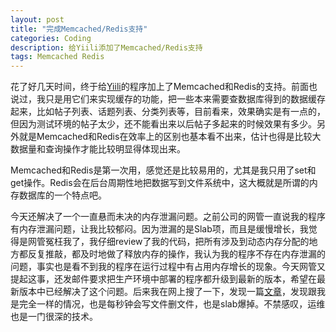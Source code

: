 ```yaml
---
layout: post
title: "完成Memcached/Redis支持"
categories: Coding
description: 给Yiili添加了Memcached/Redis支持
tags: Memcached Redis
---
```

花了好几天时间，终于给[Yiili](http://yii.li)的程序加上了Memcached和Redis的支持。前面也说过，我只是用它们来实现缓存的功能，把一些本来需要查数据库得到的数据缓存起来，比如帖子列表、话题列表、分类列表等，目前看来，效果确实是有一点的，但因为测试环境的帖子太少，还不能看出来以后帖子多起来的时候效果有多少。另外就是Memcached和Redis在效率上的区别也基本看不出来，估计也得是比较大数据量和查询操作才能比较明显得体现出来。

Memcached和Redis是第一次用，感觉还是比较易用的，尤其是我只用了set和get操作。Redis会在后台周期性地把数据写到文件系统中，这大概就是所谓的内存数据库的一个特点吧。

今天还解决了一个一直悬而未决的内存泄漏问题。之前公司的网管一直说我的程序有内存泄漏问题，让我比较郁闷。因为泄漏的是Slab项，而且是缓慢增长，我觉得是网管冤枉我了，我仔细review了我的代码，把所有涉及到动态内存分配的地方都反复推敲，都及时地做了释放内存的操作，我认为我的程序不存在内存泄漏的问题，事实也是看不到我的程序在运行过程中有占用内存增长的现象。今天网管又提起这事，还发邮件要求把生产环境中部署的程序都升级到最新的版本，希望在最新版本中已经解决了这个问题。后来我在网上搜了一下，发现一篇[文章](http://os.51cto.com/art/201402/430458.htm)，发现跟我是完全一样的情况，也是每秒钟会写文件删文件，也是slab爆掉。不禁感叹，运维也是一门很深的技术。
